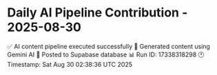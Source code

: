 # Daily AI Pipeline Contribution - 2025-08-30

✅ AI content pipeline executed successfully
🤖 Generated content using Gemini AI
💾 Posted to Supabase database
📊 Run ID: 17338318298
🕐 Timestamp: Sat Aug 30 02:38:36 UTC 2025
